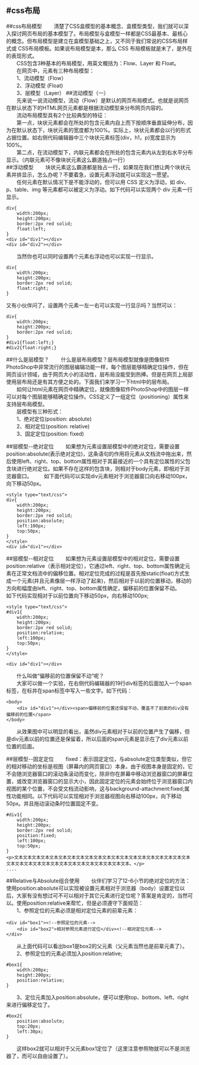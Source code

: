 #css布局
---
##css布局模型
&emsp;&emsp;清楚了CSS盒模型的基本概念、盒模型类型，我们就可以深入探讨网页布局的基本模型了。布局模型与盒模型一样都是CSS最基本、最核心的概念。但布局模型是建立在盒模型基础之上，又不同于我们常说的CSS布局样式或 CSS布局模板。如果说布局模型是本，那么 CSS 布局模板就是末了，是外在的表现形式。  
&emsp;&emsp;CSS包含3种基本的布局模型，用英文概括为：Flow、Layer 和 Float。  
&emsp;&emsp;在网页中，元素有三种布局模型：    
&emsp;&emsp;1、流动模型（Flow）  
&emsp;&emsp;2、浮动模型 (Float)  
&emsp;&emsp;3、层模型（Layer） 
##流动模型（一）  
&emsp;&emsp;先来说一说流动模型，流动（Flow）是默认的网页布局模式。也就是说网页在默认状态下的HTML网页元素都是根据流动模型来分布网页内容的。  
&emsp;&emsp;流动布局模型具有2个比较典型的特征：  
&emsp;&emsp;第一点，块状元素都会在所处的包含元素内自上而下按顺序垂直延伸分布，因为在默认状态下，块状元素的宽度都为100%。实际上，块状元素都会以行的形式占据位置。如右侧代码编辑器中三个块状元素标签(div，h1，p)宽度显示为100%。  
&emsp;&emsp;第二点，在流动模型下，内联元素都会在所处的包含元素内从左到右水平分布显示。（内联元素可不像块状元素这么霸道独占一行）  
##浮动模型
&emsp;&emsp;块状元素这么霸道都是独占一行，如果现在我们想让两个块状元素并排显示，怎么办呢？不要着急，设置元素浮动就可以实现这一愿望。  
&emsp;&emsp;任何元素在默认情况下是不能浮动的，但可以用 CSS 定义为浮动，如 div、p、table、img 等元素都可以被定义为浮动。如下代码可以实现两个 div 元素一行显示。  
```
div{
    width:200px;
    height:200px;
    border:2px red solid;
    float:left;
}
<div id="div1"></div>
<div id="div2"></div>
```
&emsp;&emsp;当然你也可以同时设置两个元素右浮动也可以实现一行显示。
```
div{
    width:200px;
    height:200px;
    border:2px red solid;
    float:right;
}
```
又有小伙伴问了，设置两个元素一左一右可以实现一行显示吗？当然可以：
```
div{
    width:200px;
    height:200px;
    border:2px red solid;
}
#div1{float:left;}
#div2{float:right;}
```

##什么是层模型？
&emsp;&emsp;什么是层布局模型？层布局模型就像是图像软件PhotoShop中非常流行的图层编辑功能一样，每个图层能够精确定位操作，但在网页设计领域，由于网页大小的活动性，层布局没能受到热捧。但是在网页上局部使用层布局还是有其方便之处的。下面我们来学习一下html中的层布局。  
&emsp;&emsp;如何让html元素在网页中精确定位，就像图像软件PhotoShop中的图层一样可以对每个图层能够精确定位操作。CSS定义了一组定位（positioning）属性来支持层布局模型。  
&emsp;&emsp;层模型有三种形式：  
&emsp;&emsp;1、绝对定位(position: absolute)  
&emsp;&emsp;2、相对定位(position: relative)  
&emsp;&emsp;3、固定定位(position: fixed)  

##层模型--绝对定位
&emsp;&emsp;如果想为元素设置层模型中的绝对定位，需要设置position:absolute(表示绝对定位)，这条语句的作用将元素从文档流中拖出来，然后使用left、right、top、bottom属性相对于其最接近的一个具有定位属性的父包含块进行绝对定位。如果不存在这样的包含块，则相对于body元素，即相对于浏览器窗口。
&emsp;&emsp;如下面代码可以实现div元素相对于浏览器窗口向右移动100px，向下移动50px。
```
<style type="text/css">
div{
    width:200px;
    height:200px;
    border:2px red solid;
    position:absolute;
    left:100px;
    top:50px;
}
</style>
<div id="div1"></div>
```

##层模型--相对定位
&emsp;&emsp;如果想为元素设置层模型中的相对定位，需要设置position:relative（表示相对定位），它通过left、right、top、bottom属性确定元素在正常文档流中的偏移位置。相对定位完成的过程是首先按static(float)方式生成一个元素(并且元素像层一样浮动了起来)，然后相对于以前的位置移动，移动的方向和幅度由left、right、top、bottom属性确定，偏移前的位置保留不动。
&emsp;&emsp;如下代码实现相对于以前位置向下移动50px，向右移动100px;
```
<style type="text/css">
#div1{
    width:200px;
    height:200px;
    border:2px red solid;
    position:relative;
    left:100px;
    top:50px;
}
</style>

<div id="div1"></div>
```
&emsp;&emsp;什么叫做“偏移前的位置保留不动”呢？  
&emsp;&emsp;大家可以做一个实验，在右侧代码编辑器的19行div标签的后面加入一个span标签，在标并在span标签中写入一些文字。如下代码：  
```
<body>
    <div id="div1"></div><span>偏移前的位置还保留不动，覆盖不了前面的div没有偏移前的位置</span>
</body>
```
&emsp;&emsp;从效果图中可以明显的看出，虽然div元素相对于以前的位置产生了偏移，但是div元素以前的位置还是保留着，所以后面的span元素是显示在了div元素以前位置的后面。

##层模型--固定定位
&emsp;&emsp;fixed：表示固定定位，与absolute定位类型类似，但它的相对移动的坐标是视图（屏幕内的网页窗口）本身。由于视图本身是固定的，它不会随浏览器窗口的滚动条滚动而变化，除非你在屏幕中移动浏览器窗口的屏幕位置，或改变浏览器窗口的显示大小，因此固定定位的元素会始终位于浏览器窗口内视图的某个位置，不会受文档流动影响，这与background-attachment:fixed;属性功能相同。以下代码可以实现相对于浏览器视图向右移动100px，向下移动50px。并且拖动滚动条时位置固定不变。  
```
#div1{
    width:200px;
    height:200px;
    border:2px red solid;
    position:fixed;
    left:100px;
    top:50px;
}
<p>文本文本文本文本文本文本文本文本文本文本文本文本文本文本文本文本文本文本文本文本文本文本文本文本文本文本文本文本文本文本文本文本文本文本。</p>
....
```
##Relative与Absolute组合使用
&emsp;&emsp;伙伴们学习了12-6小节的绝对定位的方法：使用position:absolute可以实现被设置元素相对于浏览器（body）设置定位以后，大家有没有想过可不可以相对于其它元素进行定位呢？答案是肯定的，当然可以。使用position:relative来帮忙，但是必须遵守下面规范：  
&emsp;&emsp;1、参照定位的元素必须是相对定位元素的前辈元素：  
```
<div id="box1"><!--参照定位的元素-->
    <div id="box2">相对参照元素进行定位</div><!--相对定位元素-->
</div>
```
&emsp;&emsp;从上面代码可以看出box1是box2的父元素（父元素当然也是前辈元素了）。  
&emsp;&emsp;2、参照定位的元素必须加入position:relative;  
```
#box1{
    width:200px;
    height:200px;
    position:relative;        
}
```
&emsp;&emsp;3、定位元素加入position:absolute，便可以使用top、bottom、left、right来进行偏移定位了。  
```
#box2{
    position:absolute;
    top:20px;
    left:30px;         
}
```
&emsp;&emsp;这样box2就可以相对于父元素box1定位了（这里注意参照物就可以不是浏览器了，而可以自由设置了）。







